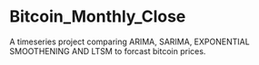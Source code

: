 # Bitcoin_Monthly_Close
A timeseries project comparing ARIMA, SARIMA, EXPONENTIAL SMOOTHENING AND LTSM to forcast bitcoin prices.
